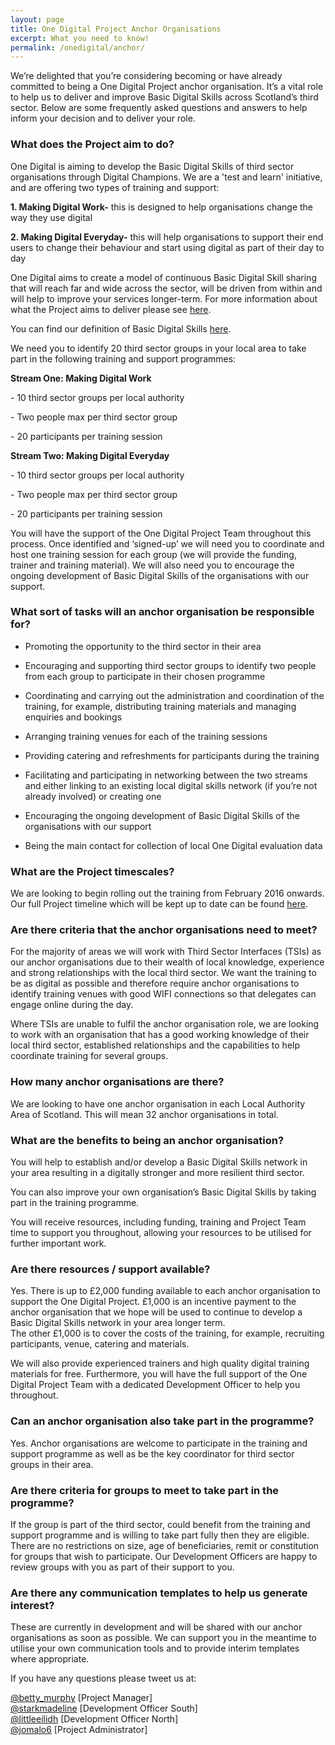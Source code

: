 ```yaml
---
layout: page
title: One Digital Project Anchor Organisations 
excerpt: What you need to know!
permalink: /onedigital/anchor/
---
```


We’re delighted that you’re considering becoming or have already committed to being a One Digital Project anchor organisation.  It’s a vital role to help us to deliver and improve Basic Digital Skills across Scotland’s third sector.  Below are some frequently asked questions and answers to help inform your decision and to deliver your role. 

### What does the Project aim to do?

One Digital is aiming to develop the Basic Digital Skills of third sector organisations through Digital Champions.  We are a 'test and learn' initiative, and are offering two types of training and support: 

<strong> 1. Making Digital Work-</strong> this is designed to help organisations change the way they use digital

<strong> 2. Making Digital Everyday-</strong> this will help organisations to support their end users to change their behaviour and start using digital as part of their day to day 

One Digital aims to create a model of continuous Basic Digital Skill sharing that will reach far and wide across the sector, will be driven from within and will help to improve your services longer-term. For more information about what the Project aims to deliver please see [here](http://digital.scvo.org.uk/onedigital/).

You can find our definition of Basic Digital Skills [here](https://goon-uk-prod.s3-eu-west-1.amazonaws.com/uploads/Basic-Digital-Skills-Framework-FINAL.pdf).

We need you to identify 20 third sector groups in your local area to take part in the following training and support programmes: 

<div class="panel panel-default">

  <div class="panel-heading"><strong>Stream One: Making Digital Work</strong></div>

  <div class="list-group">
    <span class="list-group-item">
      <p class="list-group-item-text">- 10 third sector groups per local authority</p>
    </span>
    <span class="list-group-item">
      <p class="list-group-item-text">- Two people max per third sector group</p>
    </span>
    <span class="list-group-item">
      <p class="list-group-item-text">- 20 participants per training session</p>
    </span>
  </div>

</div>

<div class="panel panel-default">

  <div class="panel-heading"><strong>Stream Two: Making Digital Everyday</strong></div>
  <div class="list-group">
    <span class="list-group-item">
      <p class="list-group-item-text">- 10 third sector groups per local authority</p>
    </span>
    <span class="list-group-item">
      <p class="list-group-item-text">- Two people max per third sector group</p>
    </span>
    <span class="list-group-item">
      <p class="list-group-item-text">- 20 participants per training session</p>
    </span>
  </div>

</div>
      
You will have the support of the One Digital Project Team throughout this process. 
Once identified and ‘signed-up’ we will need you to coordinate and host one training session for each group (we will provide the funding, trainer and training material).  We will also need you to encourage the ongoing development of Basic Digital Skills of the organisations with our support. 

### What sort of tasks will an anchor organisation be responsible for? 

- Promoting the opportunity to the third sector in their area

- Encouraging and supporting third sector groups to identify two people from each group to participate in their chosen programme

- Coordinating and carrying out the administration and coordination of the training, for example, distributing training materials and managing enquiries and bookings

- Arranging training venues for each of the training sessions

- Providing catering and refreshments for participants during the training

- Facilitating and participating in networking between the two streams and either linking to an existing local digital skills network (if you’re not already involved) or creating one

- Encouraging the ongoing development of Basic Digital Skills of the organisations with our support

- Being the main contact for collection of local One Digital evaluation data    

### What are the Project timescales? 

We are looking to begin rolling out the training from February 2016 onwards.  Our full Project timeline which will be kept up to date can be found [here](http://digital.scvo.org.uk/onedigital/).

### Are there criteria that the anchor organisations need to meet? 

For the majority of areas we will work with Third Sector Interfaces (TSIs) as our anchor organisations due to their wealth of local knowledge, experience and strong relationships with the local third sector.  We want the training to be as digital as possible and therefore require anchor organisations to identify training venues with good WIFI connections so that delegates can engage online during the day. 

Where TSIs are unable to fulfil the anchor organisation role, we are looking to work with an organisation that has a good working knowledge of their local third sector, established relationships and the capabilities to help coordinate training for several groups.   

### How many anchor organisations are there? 

We are looking to have one anchor organisation in each Local Authority Area of Scotland.  This will mean 32 anchor organisations in total. 

### What are the benefits to being an anchor organisation? 

You will help to establish and/or develop a Basic Digital Skills network in your area resulting in a digitally stronger and more resilient third sector. 

You can also improve your own organisation’s Basic Digital Skills by taking part in the training programme. 

You will receive resources, including funding, training and Project Team time to support you throughout, allowing your resources to be utilised for further important work. 

### Are there resources / support available? 

Yes. There is up to £2,000 funding available to each anchor organisation to support the One Digital Project.  £1,000 is an incentive payment to the anchor organisation that we hope will be used to continue to develop a Basic Digital Skills network in your area longer term.  
The other £1,000 is to cover the costs of the training, for example, recruiting participants, venue, catering and materials. 

We will also provide experienced trainers and high quality digital training materials for free.  Furthermore, you will have the full support of the One Digital Project Team with a dedicated Development Officer to help you throughout. 

### Can an anchor organisation also take part in the programme?  

Yes.  Anchor organisations are welcome to participate in the training and support programme as well as be the key coordinator for third sector groups in their area. 

### Are there criteria for groups to meet to take part in the programme? 

If the group is part of the third sector, could benefit from the training and support programme and is willing to take part fully then they are eligible. There are no restrictions on size, age of beneficiaries, remit or constitution for groups that wish to participate.  Our Development Officers are happy to review groups with you as part of their support to you.      

### Are there any communication templates to help us generate interest? 

These are currently in development and will be shared with our anchor organisations as soon as possible. We can support you in the meantime to utilise your own communication tools and to provide interim templates where appropriate.   

If you have any questions please tweet us at: 
 
[@betty_murphy](https://twitter.com/Betty_Murphy) [Project Manager]  
[@starkmadeline](https://twitter.com/StarkMadelaine) [Development Officer South]   
[@littleeilidh](https://twitter.com/LittleEilidh) [Development Officer North]  
[@jomalo6](https://twitter.com/jomalo6) [Project Administrator]
